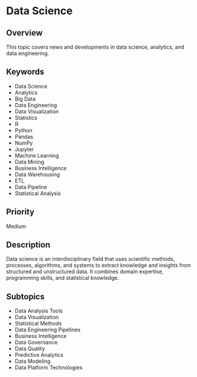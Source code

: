 # Data Science

## Overview
This topic covers news and developments in data science, analytics, and data engineering.

## Keywords
- Data Science
- Analytics
- Big Data
- Data Engineering
- Data Visualization
- Statistics
- R
- Python
- Pandas
- NumPy
- Jupyter
- Machine Learning
- Data Mining
- Business Intelligence
- Data Warehousing
- ETL
- Data Pipeline
- Statistical Analysis

## Priority
Medium

## Description
Data science is an interdisciplinary field that uses scientific methods, processes, algorithms, and systems to extract knowledge and insights from structured and unstructured data. It combines domain expertise, programming skills, and statistical knowledge.

## Subtopics
- Data Analysis Tools
- Data Visualization
- Statistical Methods
- Data Engineering Pipelines
- Business Intelligence
- Data Governance
- Data Quality
- Predictive Analytics
- Data Modeling
- Data Platform Technologies